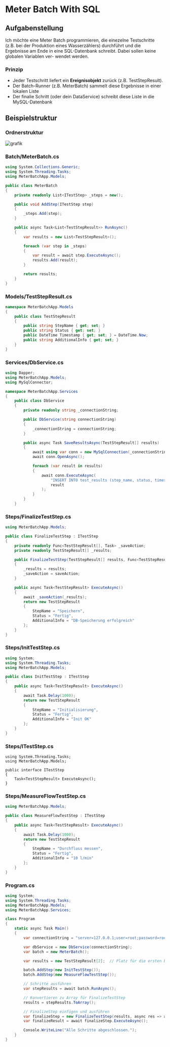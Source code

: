 <h1>Meter Batch With SQL</h1>

<h2>Aufgabenstellung</h2>

Ich möchte eine Meter Batch programmieren, die einezelne Testschritte (z.B. bei der Produktion eines Wasserzählers)
durchführt und die Ergebnisse am Ende in eine SQL-Datenbank schreibt. Dabei sollen keine globalen Variablen ver-
wendet werden.

<h3>Prinzip</h3>

- Jeder Testschritt liefert ein **Ereignisobjekt** zurück (z.B. TestStepResult).
- Der Batch-Runner (z.B. MeterBatch) sammelt diese Ergebnisse in einer lokalen Liste
- Der finalie Schritt (oder dein DataService) schreibt diese Liste in die MySQL-Datenbank

<h2>Beispielstruktur</h2>

<h3>Ordnerstruktur</h3>

![grafik](https://github.com/user-attachments/assets/b306ba2a-e0ae-417e-adf9-de1781ca22f3)

<h3>Batch/MeterBatch.cs</h3>

```csharp
using System.Collections.Generic;
using System.Threading.Tasks;
using MeterBatchApp.Models;

public class MeterBatch
{
    private readonly List<ITestStep> _steps = new();

    public void AddStep(ITestStep step)
    {
        _steps.Add(step);
    }

    public async Task<List<TestStepResult>> RunAsync()
    {
        var results = new List<TestStepResult>();

        foreach (var step in _steps)
        {
            var result = await step.ExecuteAsync();
            results.Add(result);
        }

        return results;
    }
}
```

<h3>Models/TestStepResult.cs</h3>

```csharp
namespace MeterBatchApp.Models
{
    public class TestStepResult
    {
        public string StepName { get; set; }
        public string Status { get; set; }
        public DateTime Timestamp { get; set; } = DateTime.Now;
        public string AdditionalInfo { get; set; }
    }
}
```

<h3>Services/DbService.cs</h3>

```csharp
using Dapper;
using MeterBatchApp.Models;
using MySqlConnector;

namespace MeterBatchApp.Services
{
    public class DbService
    {
        private readonly string _connectionString;

        public DbService(string connectionString)
        {
            _connectionString = connectionString;
        }

        public async Task SaveResultsAsync(TestStepResult[] results)
        {
            await using var conn = new MySqlConnection(_connectionString);
            await conn.OpenAsync();

            foreach (var result in results)
            {
                await conn.ExecuteAsync(
                    "INSERT INTO test_results (step_name, status, timestamp, info) VALUES (@StepName, @Status, @Timestamp, @AdditionalInfo)",
                    result
                );
            }
        }
    }

```

<h3>Steps/FinalizeTestStep.cs</h3>

```csharp
using MeterBatchApp.Models;

public class FinalizeTestStep : ITestStep
{
    private readonly Func<TestStepResult[], Task> _saveAction;
    private readonly TestStepResult[] _results;

    public FinalizeTestStep(TestStepResult[] results, Func<TestStepResult[], Task> saveAction)
    {
        _results = results;
        _saveAction = saveAction;
    }

    public async Task<TestStepResult> ExecuteAsync()
    {
        await _saveAction(_results);
        return new TestStepResult
        {
            StepName = "Speichern",
            Status = "Fertig",
            AdditionalInfo = "DB-Speicherung erfolgreich"
        };
    }
}
```

<h3>Steps/InitTestStep.cs</h3>

```csharp
using System;
using System.Threading.Tasks;
using MeterBatchApp.Models;

public class InitTestStep : ITestStep
{
    public async Task<TestStepResult> ExecuteAsync()
    {
        await Task.Delay(1000);
        return new TestStepResult
        {
            StepName = "Initialisierung",
            Status = "Fertig",
            AdditionalInfo = "Init OK"
        };
    }
}
```

<h3>Steps/ITestStep.cs</h3>

```charp
using System.Threading.Tasks;
using MeterBatchApp.Models;

public interface ITestStep
{
    Task<TestStepResult> ExecuteAsync();
}
```

<h3>Steps/MeasureFlowTestStep.cs</h3>

```csharp
using MeterBatchApp.Models;

public class MeasureFlowTestStep : ITestStep
{
    public async Task<TestStepResult> ExecuteAsync()
    {
        await Task.Delay(1000);
        return new TestStepResult
        {
            StepName = "Durchfluss messen",
            Status = "Fertig",
            AdditionalInfo = "10 l/min"
        };
    }
}
```

<h3>Program.cs</h3>

```csharp
using System;
using System.Threading.Tasks;
using MeterBatchApp.Models;
using MeterBatchApp.Services;

class Program
{
    static async Task Main()
    {
        var connectionString = "server=127.0.0.1;user=root;password=root;database=meter_batch_db";

        var dbService = new DbService(connectionString);
        var batch = new MeterBatch();

        var results = new TestStepResult[2];  // Platz für die ersten beiden Schritte

        batch.AddStep(new InitTestStep());
        batch.AddStep(new MeasureFlowTestStep());

        // Schritte ausführen
        var stepResults = await batch.RunAsync();

        // Konvertieren zu Array für FinalizeTestStep
        results = stepResults.ToArray();

        // FinalizeStep einfügen und ausführen
        var finalizeStep = new FinalizeTestStep(results, async res => await dbService.SaveResultsAsync(res));
        var finalizeResult = await finalizeStep.ExecuteAsync();

        Console.WriteLine("Alle Schritte abgeschlossen.");
    }
}

```




